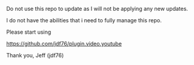 Do not use this repo to update as I will not be applying any new updates.

I do not have the abilities that i need to fully manage this repo.

Please start using

https://github.com/jdf76/plugin.video.youtube

Thank you,
Jeff (jdf76)

